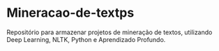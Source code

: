 # Mineracao-de-textps
Repositório para armazenar projetos de mineração de textos, utilizando Deep Learning, NLTK, Python e Aprendizado Profundo.
